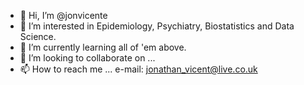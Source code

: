 - 👋 Hi, I’m @jonvicente
- 👀 I’m interested in Epidemiology, Psychiatry, Biostatistics and Data Science. 
- 🌱 I’m currently learning all of 'em above.
- 💞️ I’m looking to collaborate on ...
- 📫 How to reach me ... e-mail: jonathan_vicent@live.co.uk

<!---
jonvicente/jonvicente is a ✨ special ✨ repository because its `README.md` (this file) appears on your GitHub profile.
You can click the Preview link to take a look at your changes.
--->
